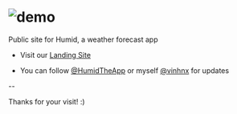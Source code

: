 ![demo](https://raw.github.com/vinhnx/humid-site/gh-pages/img/icon.png)
==============

Public site for Humid, a weather forecast app

+ Visit our [Landing Site](http://vinhnx.github.io/humid-site)

+ You can follow [@HumidTheApp](https://twitter.com/@HumidTheApp) or myself [@vinhnx](https://twitter.com/@vinhnx) for updates

-- 

Thanks for your visit! :)	
